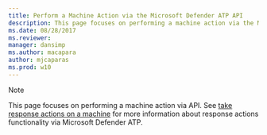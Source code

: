 ```yaml
---
title: Perform a Machine Action via the Microsoft Defender ATP API
description: This page focuses on performing a machine action via the Microsoft Defender Advanced Threat Protection (MDATP) API.
ms.date: 08/28/2017
ms.reviewer:
manager: dansimp
ms.author: macapara
author: mjcaparas
ms.prod: w10
---
```


>[!Note]
> This page focuses on performing a machine action via API. See [take response actions on a machine](../threat-protection/microsoft-defender-atp/respond-machine-alerts.md) for more information about response actions functionality via Microsoft Defender ATP.
